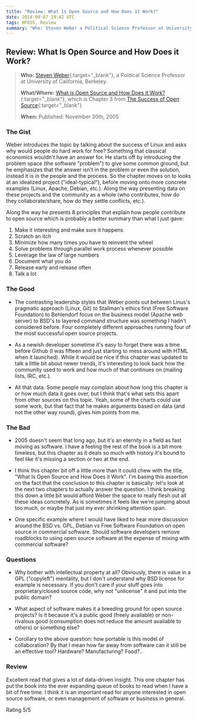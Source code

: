 ```yaml
---
title: "Review: What Is Open Source and How Does it Work?"
date: 2014-09-07 19:42 UTC
tags: HFOSS, Review
summary: "Who: Steven Weber a Political Science Professor at University of California, Berkeley. What/Where: What is Open Source and How Does it Work?, which is Chapter 3 from The Success of Open Source When: Published: November 30th, 2005"
---
```


## Review: What Is Open Source and How Does it Work?

>**Who:** [Steven Weber](http://en.wikipedia.org/wiki/Steven_Weber_(professor)){:target="_blank"}, a Political Science Professor at University of California, Berkeley.
>
>**What/Where:** [What is Open Source and How Does it Work?](http://hfoss-fossrit.rhcloud.com/static/books/Weber-SuccessofOpenSource-Chap3.pdf){:target="_blank"}, which is Chapter 3 from [The Success of Open Source](http://smile.amazon.com/Success-Open-Source-Steven-Weber/dp/0674018583/ref=smi_www_rcolv2_go_smi?_encoding=UTF8&*Version*=1&*entries*=0){:target="_blank"}
>
>**When:** Published: November 30th, 2005

### The Gist

Weber introduces the topic by talking about the success of Linux and asks why would people do hard work for free? Something that classical economics wouldn't have an answer for. He starts off by introducing the problem space (the software "problem") to give some common ground, but he emphasizes that the answer isn't in the problem or even the solution, instead it is in the people and the process. So the chapter moves on to looks at an idealized project ("ideal-typical"), before moving onto more concrete examples (Linux, Apache, Debian, etc.). Along the way presenting data on these projects and the community as a whole (who contributes, how do they collaborate/share, how do they settle conflicts, etc.).

Along the way he presents 8 principles that explain how people contribute to open source which is probably a better summary than what I just gave:

1. Make it interesting and make sure it happens
2. Scratch an itch
3. Minimize how many times you have to reinvent the wheel
4. Solve problems through parallel work process whenever possible
5. Leverage the law of large numbers
6. Document what you do
7. Release early and release often
8. Talk a lot

### The Good
* The contrasting leadership styles that Weber points out between Linus's pragmatic approach (Linux, Git) to Stallman's ethics first (Free Software Foundation) to Behlendorf focus on the business model (Apache web server) to BSD's to layered command structure was something I hadn't considered before. Four completely different approaches running four of the  most successful open source projects.

* As a newish developer sometime it's easy to forget there was a time before Github (I was fifteen and just starting to mess around with HTML when it launched). While it would be nice if this chapter was updated to talk a little bit about newer trends, it's interesting to look back how the community used to work and how much of that continues on (mailing lists, IRC, etc.).

* All that data. Some people may complain about how long this chapter is or how much data it goes over, but I think that's what sets this apart from other sources on this topic. Yeah, some of the charts could use some work, but that fact that he makes arguments based on data (and not the other way round), gives him points from me.

### The Bad

* 2005 doesn't seem that long ago, but it's an eternity in a field as fast moving as software. I have a feeling the rest of the book is a bit more timeless, but this chapter as it deals so much with history it's bound to feel like it's missing a section or two at the end.

* I think this chapter bit off a little more than it could chew with the title, "What Is Open Source and How Does it Work". I'm basing this assertion on the fact that the conclusion to this chapter is basically: let's look at the next two chapters to actually answer the question. I think breaking this down a little bit would afford Weber the space to really flesh out all these ideas concretely. As is sometimes it feels like we're jumping about too much, or maybe that just my ever shrinking attention span.

* One specific example where I would have liked to hear more discussion around the BSD vs. GPL, Debian vs Free Software Foundation on open source in commercial software. Should software developers remove roadblocks to using open source software at the expense of mixing with commercial software?

### Questions

*	Why bother with intellectual property at all? Obviously, there is value in a GPL ("copyleft") mentality, but I don't understand why BSD license for example is necessary. If you don't care if your stuff goes into proprietary/closed source code, why not "unlicense" it and put into the public domain?

* What aspect of software makes it a breeding ground for open source projects? Is it because it's a public good (freely available) or non-rivalous good (consumption does not reduce the amount available to others) or something else?

* Corollary to the above question: how portable is this model of collaboration? By that I mean how far away from software can it still be an effective tool? Hardware? Manufacturing? Food?..

### Review

Excellent read that gives a lot of data-driven insight. This one chapter has put the book into the ever expanding queue of books to read when I have a bit of free time. I think it is an important read for anyone interested in open source software, or even management of software or business in general.

Rating 5/5

